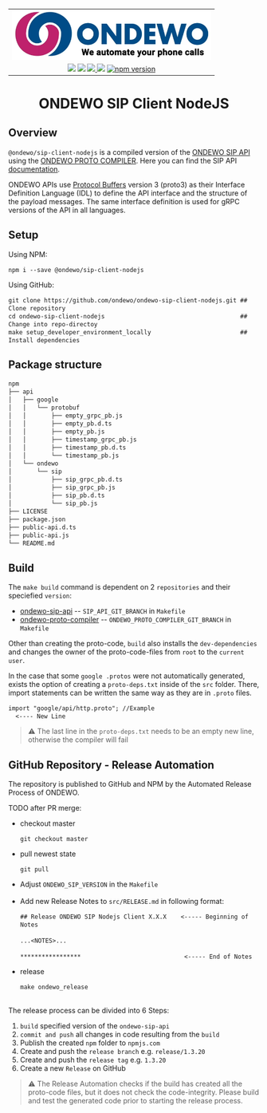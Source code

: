 <div align="center">
  <table>
    <tr>
      <td>
        <a href="https://ondewo.com/en/products/natural-language-understanding/">
            <img width="400px" src="https://raw.githubusercontent.com/ondewo/ondewo-logos/master/ondewo_we_automate_your_phone_calls.png"/>
        </a>
      </td>
    </tr>
    <tr>
       <td align="center">
          <a href="https://www.linkedin.com/company/ondewo "><img width="40px" src="https://cdn-icons-png.flaticon.com/512/3536/3536505.png"></a>
          <a href="https://www.facebook.com/ondewo"><img width="40px" src="https://cdn-icons-png.flaticon.com/512/733/733547.png"></a>
          <a href="https://twitter.com/ondewo"><img width="40px" src="https://cdn-icons-png.flaticon.com/512/733/733579.png"> </a>
          <a href="https://www.instagram.com/ondewo.ai/"><img width="40px" src="https://cdn-icons-png.flaticon.com/512/174/174855.png"></a>
          <a href="https://badge.fury.io/js/%40ondewo%2Fsip-client-nodejs"><img src="https://badge.fury.io/js/%40ondewo%2Fsip-client-nodejs.svg" alt="npm version" height="32"></a>
       </td>
    </tr>
  </table>
  <h1 align="center">
    ONDEWO SIP Client NodeJS
  </h1>
</div>

## Overview

`@ondewo/sip-client-nodejs` is a compiled version of the [ONDEWO SIP API](https://github.com/ondewo/ondewo-sip-api) using the [ONDEWO PROTO COMPILER](https://github.com/ondewo/ondewo-proto-compiler). Here you can find the SIP API [documentation](https://ondewo.github.io).

ONDEWO APIs use [Protocol Buffers](https://github.com/google/protobuf) version 3 (proto3) as their Interface Definition Language (IDL) to define the API interface and the structure of the payload messages. The same interface definition is used for gRPC versions of the API in all languages.

## Setup

Using NPM:

```shell
npm i --save @ondewo/sip-client-nodejs
```

Using GitHub:

```shell
git clone https://github.com/ondewo/ondewo-sip-client-nodejs.git ## Clone repository
cd ondewo-sip-client-nodejs                                      ## Change into repo-directoy
make setup_developer_environment_locally                         ## Install dependencies
```
## Package structure
```
npm
├── api
│   ├── google
│   │   └── protobuf
│   │       ├── empty_grpc_pb.js
│   │       ├── empty_pb.d.ts
│   │       ├── empty_pb.js
│   │       ├── timestamp_grpc_pb.js
│   │       ├── timestamp_pb.d.ts
│   │       └── timestamp_pb.js
│   └── ondewo
│       └── sip
│           ├── sip_grpc_pb.d.ts
│           ├── sip_grpc_pb.js
│           ├── sip_pb.d.ts
│           └── sip_pb.js
├── LICENSE
├── package.json
├── public-api.d.ts
├── public-api.js
└── README.md
```
[comment]: <> (START OF GITHUB README)
## Build

The `make build` command is dependent on 2 `repositories` and their speciefied `version`:
  - [ondewo-sip-api](https://github.com/ondewo/ondewo-sip-api) -- `SIP_API_GIT_BRANCH` in `Makefile`
  - [ondewo-proto-compiler](https://github.com/ondewo/ondewo-proto-compiler) -- `ONDEWO_PROTO_COMPILER_GIT_BRANCH` in `Makefile`

Other than creating the proto-code, `build` also installs the `dev-dependencies` and changes the owner of the proto-code-files from `root` to the `current user`.

In the case that some `google .protos` were not automatically generated, exists the option of creating a `proto-deps.txt` inside of the `src` folder. There, import statements can be written the same way as they are in `.proto` files.
  ```
  import "google/api/http.proto"; //Example
    <---- New Line
  ```
> :warning: The last line in the `proto-deps.txt` needs to be an empty new line, otherwise the compiler will fail

## GitHub Repository - Release Automation

The repository is published to GitHub and NPM by the Automated Release Process of ONDEWO.

TODO after PR merge:
- checkout master
  ```shell
  git checkout master
  ```
- pull newest state
  ```shell
  git pull
  ```
- Adjust `ONDEWO_SIP_VERSION` in the `Makefile` <br><br>
- Add new Release Notes to `src/RELEASE.md` in following format:
  ```
  ## Release ONDEWO SIP Nodejs Client X.X.X    <----- Beginning of Notes

  ...<NOTES>...

  *****************                             <----- End of Notes
  ```
- release
  ```shell
  make ondewo_release
  ```
<br>
The release process can be divided into 6 Steps:

1. `build` specified version of the `ondewo-sip-api`
2. `commit and push` all changes in code resulting from the `build`
3. Publish the created `npm` folder to `npmjs.com`
4. Create and push the `release branch` e.g. `release/1.3.20`
5. Create and push the `release tag` e.g. `1.3.20`
6. Create a new `Release` on GitHub

> :warning:  The Release Automation checks if the build has created all the proto-code files, but it does not check the code-integrity. Please build and test the generated code prior to starting the release process.


[comment]: <> (END OF GITHUB README)
